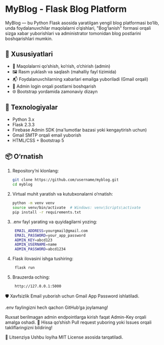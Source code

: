 # MyBlog - Flask Blog Platform

MyBlog — bu Python Flask asosida yaratilgan yengil blog platformasi bo‘lib, unda foydalanuvchilar maqolalarni o‘qishlari, "Bog‘lanish" formasi orqali sizga xabar yuborishlari va administrator tomonidan blog postlarini boshqarishlari mumkin.

## 🚀 Xususiyatlari

- 📄 Maqolalarni qo‘shish, ko‘rish, o‘chirish (admin)
- 🖼️ Rasm yuklash va saqlash (mahalliy fayl tizimida)
- 📬 Foydalanuvchilarning xabarlari emailga yuboriladi (Gmail orqali)
- 🔐 Admin login orqali postlarni boshqarish
- 🌐 Bootstrap yordamida zamonaviy dizayn

## 🔧 Texnologiyalar

- Python 3.x
- Flask 2.3.3
- Firebase Admin SDK (ma'lumotlar bazasi yoki kengaytirish uchun)
- Gmail SMTP orqali email yuborish
- HTML/CSS + Bootstrap 5

## 📦 O‘rnatish

1. Repository’ni klonlang:
   ```bash
   git clone https://github.com/username/myblog.git
   cd myblog
   ```
2. Virtual muhit yaratish va kutubxonalarni o‘rnatish:
   ```bash
   python -m venv venv
   source venv/bin/activate  # Windows: venv\Scripts\activate
   pip install -r requirements.txt
   ```
3. .env fayl yarating va quyidagilarni yozing:
   ```bash
    EMAIL_ADDRESS=yourgmail@gmail.com
    EMAIL_PASSWORD=your_app_password
    ADMIN_KEY=abcd123
    ADMIN_USERNAME=name
    ADMIN_PASSWORD=abcd1234
   ```
4. Flask ilovasini ishga tushiring:
   ```bash
    flask run
   ```
5. Brauzerda oching:
   ```bash
    http://127.0.0.1:5000
   ```
🛡️ Xavfsizlik
Email yuborish uchun Gmail App Password ishlatiladi.

.env faylingizni hech qachon GitHub’ga joylamang!

Ruxsat berilmagan admin endpointlarga kirish faqat Admin-Key orqali amalga oshadi.
🤝 Hissa qo‘shish
Pull request yuboring yoki Issues orqali takliflaringizni bildiring!

📄 Litsenziya
Ushbu loyiha MIT License asosida tarqatiladi.

   
